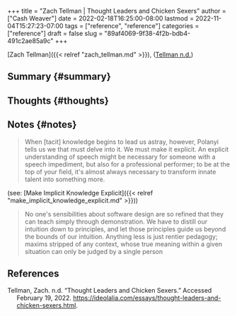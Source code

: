 +++
title = "Zach Tellman | Thought Leaders and Chicken Sexers"
author = ["Cash Weaver"]
date = 2022-02-18T16:25:00-08:00
lastmod = 2022-11-04T15:27:23-07:00
tags = ["reference", "reference"]
categories = ["reference"]
draft = false
slug = "89af4069-9f38-4f2b-bdb4-491c2ae85a9c"
+++

[Zach Tellman]({{< relref "zach_tellman.md" >}}), (<a href="#citeproc_bib_item_1">Tellman n.d.</a>)


## Summary {#summary}


## Thoughts {#thoughts}


## Notes {#notes}

> When [tacit] knowledge begins to lead us astray, however, Polanyi tells us we that must delve into it. We must make it explicit. An explicit understanding of speech might be necessary for someone with a speech impediment, but also for a professional performer; to be at the top of your field, it's almost always necessary to transform innate talent into something more.

(see: [Make Implicit Knowledge Explicit]({{< relref "make_implicit_knowledge_explicit.md" >}}))

> No one's sensibilities about software design are so refined that they can teach simply through demonstration. We have to distill our intuition down to principles, and let those principles guide us beyond the bounds of our intuition. Anything less is just rentier pedagogy; maxims stripped of any context, whose true meaning within a given situation can only be judged by a single person

## References

<style>.csl-entry{text-indent: -1.5em; margin-left: 1.5em;}</style><div class="csl-bib-body">
  <div class="csl-entry"><a id="citeproc_bib_item_1"></a>Tellman, Zach. n.d. “Thought Leaders and Chicken Sexers.” Accessed February 19, 2022. <a href="https://ideolalia.com/essays/thought-leaders-and-chicken-sexers.html">https://ideolalia.com/essays/thought-leaders-and-chicken-sexers.html</a>.</div>
</div>
